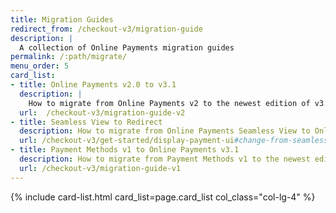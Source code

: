 ```yaml
---
title: Migration Guides
redirect_from: /checkout-v3/migration-guide
description: |
  A collection of Online Payments migration guides
permalink: /:path/migrate/
menu_order: 5
card_list:
- title: Online Payments v2.0 to v3.1
  description: |
    How to migrate from Online Payments v2 to the newest edition of v3.
  url:  /checkout-v3/migration-guide-v2
- title: Seamless View to Redirect
  description: How to migrate from Online Payments Seamless View to Online Payments Redirect.
  url: /checkout-v3/get-started/display-payment-ui#change-from-seamless-view-to-redirect-ui
- title: Payment Methods v1 to Online Payments v3.1
  description: How to migrate from Payment Methods v1 to the newest edition of v3.
  url: /checkout-v3/migration-guide-v1
---
```


{% include card-list.html card_list=page.card_list col_class="col-lg-4" %}
